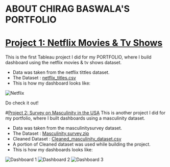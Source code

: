 # ABOUT CHIRAG BASWALA'S PORTFOLIO

# [Project 1: Netflix Movies & Tv Shows ](https://public.tableau.com/app/profile/chirag.baswala/viz/NetflixDashboard_16798243027150/Netflix)
This is the first Tableau project I did for my PORTFOLIO, where I build dashboard using the netflix movies & tv shows dataset.

* Data was taken from the netflix tittles dataset.
* The Dataset : [netflix_titles.csv](https://github.com/chiragbaswala/MY_PORTFOLIO_PROJECTS/files/11511512/netflix_titles.csv)
* This is how my dashboard looks like:

![Netflix](https://github.com/chiragbaswala/MY_PORTFOLIO_PROJECTS/assets/69474163/69ee6465-e0dc-4ac9-8b5e-cd29d53e3da0)

Do check it out!

#[Project 2: Survey on Masculinity in the USA](https://public.tableau.com/app/profile/chirag.baswala/viz/SurveyonMasculinityintheUSA/Dashboard1)
This is another project I did for my portfolio, where I built dashboards using a masculinity dataset.

* Data was taken from the masculinitysurvey dataset.
* The Dataset : [Masculinity.survey.zip](https://github.com/chiragbaswala/MY_PORTFOLIO_PROJECTS/files/11511549/Masculinity.survey.zip)
* Cleaned Dataset : [Cleaned_masculinity_dataset.csv](https://github.com/chiragbaswala/MY_PORTFOLIO_PROJECTS/files/11511558/Cleaned_masculinity_dataset.csv)
* A portion of Cleaned dataset was used while building the project.
* This is how my dashboards looks like:

![Dashboard 1](https://github.com/chiragbaswala/MY_PORTFOLIO_PROJECTS/assets/69474163/3d8b959f-c951-473b-b160-0474bb440285)
![Dashboard 2](https://github.com/chiragbaswala/MY_PORTFOLIO_PROJECTS/assets/69474163/b85ad2af-a724-4dca-b1fd-f2561a0cb0cc)
![Dashboard 3](https://github.com/chiragbaswala/MY_PORTFOLIO_PROJECTS/assets/69474163/dffeab1c-0b8e-4798-95f5-8d1e02091bca)
